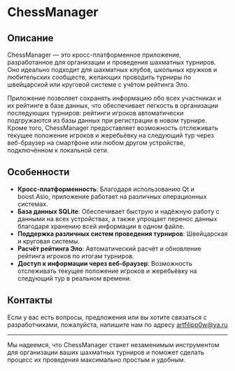 # ChessManager

## Описание

ChessManager — это кросс-платформенное приложение, разработанное для организации и проведения шахматных турниров. Оно идеально подходит для шахматных клубов, школьных кружков и любительских сообществ, желающих проводить турниры по швейцарской или круговой системе с учётом рейтинга Эло.

Приложение позволяет сохранять информацию обо всех участниках и их рейтинге в базе данных, что обеспечивает легкость в организации последующих турниров: рейтинги игроков автоматически подгружаются из базы данных при регистрации в новом турнире. Кроме того, ChessManager предоставляет возможность отслеживать текущее положение игроков и жеребьёвку на следующий тур через веб-браузер на смартфоне или любом другом устройстве, подключённом к локальной сети.

## Особенности

- **Кросс-платформенность**: Благодаря использованию Qt и boost.Asio, приложение работает на различных операционных системах.
- **База данных SQLite**: Обеспечивает быструю и надёжную работу с данными на всех устройствах, а также упрощает перенос данных благодаря хранению всей информации в одном файле.
- **Поддержка различных систем проведения турниров**: Швейцарская и круговая системы.
- **Расчёт рейтинга Эло**: Автоматический расчёт и обновление рейтинга игроков по итогам турниров.
- **Доступ к информации через веб-браузер**: Возможность отслеживать текущее положение игроков и жеребьёвку на следующий тур в реальном времени.

## Контакты

Если у вас есть вопросы, предложения или вы хотите связаться с разработчиками, пожалуйста, напишите нам по адресу artfilipp0w@ya.ru

---

Мы надеемся, что ChessManager станет незаменимым инструментом для организации ваших шахматных турниров и поможет сделать процесс их проведения максимально простым и удобным.
